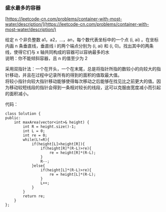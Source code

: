 ### 盛水最多的容器
[https://leetcode-cn.com/problems/container-with-most-water/description/](https://leetcode-cn.com/problems/container-with-most-water/description/)

给定 n 个非负整数 a1，a2，...，an，每个数代表坐标中的一个点 (i, ai) 。在坐标内画 n 条垂直线，垂直线 i 的两个端点分别为 (i, ai) 和 (i, 0)。找出其中的两条线，使得它们与 x 轴共同构成的容器可以容纳最多的水  
说明：你不能倾斜容器，且 n 的值至少为 2

采用双指针法：一个在开头，一个在末尾，总是将指针所指的数较小的向较大的指针移动，并且在过程中记录所有的得到的面积的值取最大值。  
将较小指针向较大指针移动能够使得每次移动之后能够在找见比之前更大的值。因为移动较短线段的指针会得到一条相对较长的线段，这可以克服由宽度减小而引起的面积减小。

代码：
~~~
class Solution {
public:
    int maxArea(vector<int>& height) {
        int R = height.size()-1;
        int L = 0;
        int re = 0;
        while(L!=R){
            if(height[L]>height[R]){
                if(height[R]*(R-L)>re){
                    re = height[R]*(R-L);
                }
                R--;
            }else{
                if(height[L]*(R-L)>re){
                    re = height[L]*(R-L);
                }
                L++;
            }
        }
        return re;
    }
};
~~~
